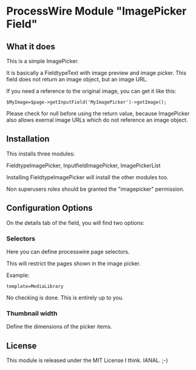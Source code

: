 # ProcessWire Module "ImagePicker Field" #

## What it does

This is a simple ImagePicker.

It is basically a FieldtypeText with image preview and image picker.
This field does not return an image object, but an image URL.

If you need a reference to the original image, you can get it like this:

```
$MyImage=$page->getInputField('MyImagePicker')->getImage();
```

Please check for null before using the return value, because ImagePicker also allows exernal image URLs which do not reference an image object. 

## Installation
This installs three modules:

FieldtypeImagePicker, InputfieldImagePicker, ImagePickerList

Installing FieldtypeImagePicker will install the other modules too.

Non superusers roles should be granted the "imagepicker" permission.


## Configuration Options

On the details tab of the field, you will find two options:

### Selectors
Here you can define processwire page selectors.

This will restrict the pages shown in the image picker.

Example: 
```
template=MediaLibrary
```

No checking is done. This is entirely up to you.

### Thumbnail width
Define the dimensions of the picker items.


## License

This module is released under the MIT License I think. IANAL. ;-)
